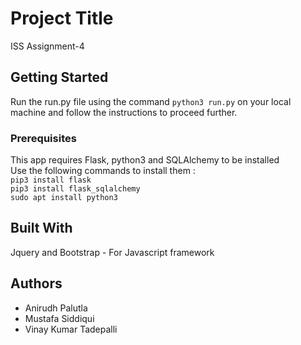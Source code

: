 # Project Title
ISS Assignment-4
## Getting Started
Run the run.py file using the command `python3 run.py` on your local machine and follow the instructions to proceed further.
### Prerequisites
This app requires Flask, python3 and SQLAlchemy to be installed
<br> Use the following commands to install them : 
<br> `pip3 install flask` <br> `pip3 install flask_sqlalchemy` <br> `sudo apt install python3`
## Built With
Jquery and Bootstrap - For Javascript framework
## Authors
<ul> <li> Anirudh Palutla </li> <li> Mustafa Siddiqui</li> <li> Vinay Kumar Tadepalli </li></ul>

